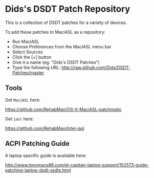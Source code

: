 # Dids's DSDT Patch Repository

This is a collection of DSDT patches for a variety of devices.

To add these patches to MaciASL as a repository:
- Run MaciASL
- Choose Preferences from the MaciASL menu bar
- Select Sources
- Click the [+] button
- Give it a name (eg. "Dids's DSDT Patches")
- Type the following URL: http://raw.github.com/Dids/DSDT-Patches/master

## Tools

Get `MaciASL` here: 

https://github.com/RehabMan/OS-X-MaciASL-patchmatic

Get `iasl` here:

https://github.com/RehabMan/Intel-iasl

## ACPI Patching Guide

A laptop specific guide is available here:

http://www.tonymacx86.com/el-capitan-laptop-support/152573-guide-patching-laptop-dsdt-ssdts.html
